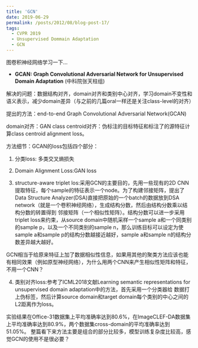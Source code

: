 ```yaml
---
title: 'GCN'
date: 2019-06-29
permalink: /posts/2012/08/blog-post-17/
tags:
  - CVPR 2019
  - Unsupervised Dommain Adaptation
  - GCN
---
```


图卷积神经网络学习一下...

+ **GCAN: Graph Convolutional Adversarial Network for Unsupervised Domain Adaptation** (中科院张天柱组)

解决的问题：数据结构对齐，domain对齐和类别中心对齐，学习domain不变性和语义表示，减少domain差异（与之前的几篇oral一样还是关注class-level的对齐）

提出的方法：end-to-end Graph Convolutional Adversarial Network(GCAN)

domain对齐：GAN
class centroid对齐：伪标注的目标特征和标注了的源特征计算class centroid alignment loss。

方法细节：GCAN的loss包括四个部分：

1. 分类loss: 多类交叉熵损失

2. Domain Alignment Loss:GAN loss

3. structure-aware triplet los:采用GCN的主要目的，先用一些现有的2D CNN提取特征，每个sample的特征表示一个node。为了构建邻接矩阵，提出了Data 
Structure Analyzer(DSA)直接把原始的一个batch的数据放到DSA network（就是一个卷积神经网络），生成结构分数，然后由结构分数乘以结构分数的转置得到
邻接矩阵（一个相似性矩阵）。结构分数可以进一步采用triplet loss来约束，从source domain中随机采样一个sample a和一个同类别的sample p，以及一个不同类别的sample n，那么训练目标可以设定为使
sample a和sample p的结构分数越接近越好，sample a和sample n的结构分数差异越大越好。 

GCN相当于给原来特征上加了数据相似性信息，如果用其他的聚类方法应该也能有相同效果（例如原型神经网络），为什么用两个CNN来产生相似性矩阵和特征，不用一个CNN？

4. 类别对齐loss:参考了ICML2018文献Learning semantic representations for unsupervised domain adaptation中的方法，首先采用一个分类器给
数据打上伪标签，然后计算source domain和target domain每个类别的中心之间的L2距离作为loss。


实验结果在Office-31数据集上平均准确率达到80.6%，在ImageCLEF-DA数据集上平均准确率达到80.9%，两个数据集cross-domain的平均准确率达到51.05%。
整篇看下来方法主要是组合的部分比较多，模型训练复杂度比较高，感觉GCN的使用不是很必要？
